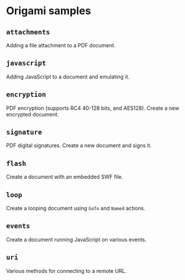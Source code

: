 # Origami samples

## ``attachments``

Adding a file attachment to a PDF document.

## ``javascript``

Adding JavaScript to a document and emulating it.

## ``encryption``

PDF encryption (supports RC4 40-128 bits, and AES128).
Create a new encrypted document.

## ``signature``

PDF digital signatures. Create a new document and signs it.

## ``flash``

Create a document with an embedded SWF file.

## ``loop``

Create a looping document using ``GoTo`` and ``Named``  actions.

## ``events``

Create a document running JavaScript on various events.

## ``uri``

Various methods for connecting to a remote URL.
